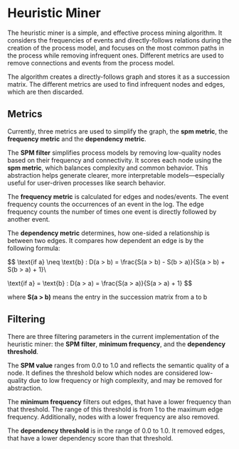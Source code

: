 # Heuristic Miner

The heuristic miner is a simple, and effective process mining algorithm. It considers the frequencies of events and directly-follows relations during the creation of the process model, and focuses on the most common paths in the process while removing infrequent ones. Different metrics are used to remove connections and events from the process model.

The algorithm creates a directly-follows graph and stores it as a succession matrix. The different metrics are used to find infrequent nodes and edges, which are then discarded.

## Metrics

Currently, three metrics are used to simplify the graph, the **spm metric**, the **frequency metric** and the **dependency metric**.

The **SPM filter** simplifies process models by removing low-quality nodes based on their frequency and connectivity. It scores each node using the **spm metric**, which balances complexity and common behavior. This abstraction helps generate clearer, more interpretable models—especially useful for user-driven processes like search behavior.

The **frequency metric** is calculated for edges and nodes/events. The event frequency counts the occurrences of an event in the log. The edge frequency counts the number of times one event is directly followed by another event.

The **dependency metric** determines, how one-sided a relationship is between two edges. It compares how dependent an edge is by the following formula:

$$
\text{if a} \neq \text{b} :   D(a > b) = \frac{S(a > b) - S(b > a)}{S(a > b) + S(b > a) + 1}\\

\text{if a} = \text{b} :   D(a > a) = \frac{S(a > a)}{S(a > a) + 1}
$$

where **S(a > b)** means the entry in the succession matrix from a to b

## Filtering

There are three filtering parameters in the current implementation of the heuristic miner: the **SPM filter**, **minimum frequency**, and the **dependency threshold**.

The **SPM value** ranges from 0.0 to 1.0 and reflects the semantic quality of a node. It defines the threshold below which nodes are considered low-quality due to low frequency or high complexity, and may be removed for abstraction.

The **minimum frequency** filters out edges, that have a lower frequency than that threshold. The range of this threshold is from 1 to the maximum edge frequency. Additionally, nodes with a lower frequency are also removed.

The **dependency threshold** is in the range of 0.0 to 1.0. It removed edges, that have a lower dependency score than that threshold.